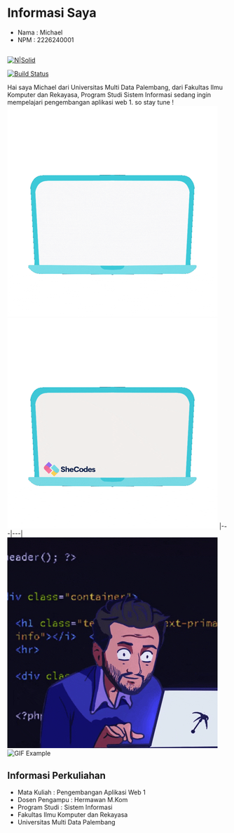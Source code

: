 # Informasi Saya
- Nama : Michael
- NPM : 2226240001
##

[![N|Solid](https://cldup.com/dTxpPi9lDf.thumb.png)](https://nodesource.com/products/nsolid)

[![Build Status](https://travis-ci.org/joemccann/dillinger.svg?branch=master)](https://travis-ci.org/joemccann/dillinger)

Hai saya Michael dari Universitas Multi Data Palembang,
dari Fakultas Ilmu Komputer dan Rekayasa, Program Studi Sistem Informasi
sedang ingin mempelajari pengembangan aplikasi web 1. so stay tune !
![GIF Example](https://github.com/michaelaero21/Michael_Github/blob/main/helloworld.gif)
![GIF Example](https://github.com/michaelaero21/Michael_Github/blob/main/coding2.gif)
|---|---|
![GIF Example](https://github.com/michaelaero21/Michael_Github/blob/main/coding.gif)
![GIF Example](https://github.com/michaelaero21/Michael_Github/blob/main/hack1.gif)







## Informasi Perkuliahan
- Mata Kuliah : Pengembangan Aplikasi Web 1
- Dosen Pengampu : Hermawan M.Kom
- Program Studi : Sistem Informasi
- Fakultas Ilmu Komputer dan Rekayasa
- Universitas Multi Data Palembang
